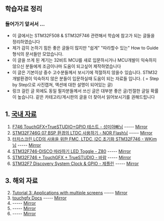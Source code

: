  # 
 ## 학습자료 정리
 ### 들어가기 앞서서 ...
 - 이 글에서는 STM32F508 & STM32F746 관련해서 학습에 참고가 되는 글들을 정리하였습니다
 - 제가 감히 논하기 힘든 좋은 글들이 많지만 "쉽게" "따라할수 있는" How to Guide 형식의 문서들만 모았습니다.
 - 이 글을 쓰게 된 계기는 32비트 MCU를 새로 입문하시거나 MCU개발이 익숙하지 않으신 분들에게 조금이나마 도움이 되고싶어 제작하였습니다
 - 이 글은 기본이상 중수 고수분들께서 보시기에 적절하지 않을수 있습니다. STM32 개발환경이 익숙하지 않은 분들이 입문하실때 도움이 되는 자료들 입니다. ( = Step by Step으로 사진캡쳐, 액션에 대한 설명이 되어있는 글)
 - 링크 걸린 글 외에도 동일 필자분들께서 쓰신 글은 대부분 좋은 글/친절한 글일 확률이 높습니다. 같은 카테고리/게시판의 글을 더 찾아서 읽어보시기를 권해드립니다
 ## 1. [국내 자료](https://cafe.naver.com/circuitsmanual)
   1. [F746 TouchGFX+TrueSTUDIO+GPIO 테스트 - 성미아빠님](https://cafe.naver.com/circuitsmanual/213272) ----- [Mirror](https://cafe.naver.com/circuitsmanual/213272)
   2. [STM32F746G 07 BSP 환경의 LTDC 사용하기 - NOR Flash님](https://cafe.naver.com/circuitsmanual/195681) ----- [Mirror](https://cafe.naver.com/circuitsmanual/195681)
   3. [터치스크린 LCD의 사용을 위한 FMC, LTDC, I2C 초기화 STM32F746 - WKim님](https://blog.naver.com/specialist0/221051998494) ----- [Mirror](https://blog.naver.com/specialist0/221051998494)
   4. [STM32F746-DISCO 따라하기 LED Toggle - Z80](https://cafe.naver.com/circuitsmanual/194566) ----- [Mirror](https://cafe.naver.com/circuitsmanual/194566)
   5. [STM32F746 + TouchGFX + TrueSTUDIO - 바람](https://blog.naver.com/chcbaram/221591306345) ----- [Mirror](https://blog.naver.com/chcbaram/221591306345)
   6. [STM32F7 Discovery System Clock & GPIO - 제플린](https://cafe.naver.com/circuitsmanual/194406) ----- [Mirror](https://cafe.naver.com/circuitsmanual/194406)
 ## 3. 해외 자료 
   2. [Tutorial 3: Applications with multiple screens](https://touchgfx.zendesk.com/hc/en-us/articles/360018667192-Step-1-Setting-up-the-two-Screens?mobile_site=true) ----- [Mirror](https://touchgfx.zendesk.com/hc/en-us/articles/360018667192-Step-1-Setting-up-the-two-Screens?mobile_site=true)
   3. [touchgfx Docs](https://touchgfx.zendesk.com/hc/en-us/categories/200529271) ----- [Mirror](https://touchgfx.zendesk.com/hc/en-us/categories/200529271)
   4. []() ----- [Mirror]()
   5. []() ----- [Mirror]()
   6. []() ----- [Mirror]()

